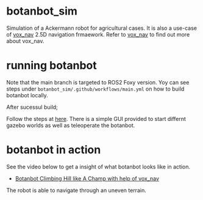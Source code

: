 # botanbot_sim

Simulation of a Ackermann robot for agricultural cases. 
It is also a use-case of [vox_nav](https://github.com/jediofgever/vox_nav) 2.5D navigation frmaework. 
Refer to [vox_nav](https://github.com/jediofgever/vox_nav) to find out more about vox_nav.

# running botanbot
Note that the main branch is targeted to ROS2 Foxy version. Yoy can see steps under `botanbot_sim/.github/workflows/main.yml` on how to build botanbot locally. 

After sucessul build; 

Follow the steps at [here](https://vox-nav.readthedocs.io/en/latest/running_project/index.html). 
There is a simple GUI provided to start differnt gazebo worlds as well as teleoperate the botanbot.


# botanbot in action

See the video below to get a insight of what botanbot looks like in action.  

* [Botanbot Climbing Hill like A Champ with help of vox_nav](https://www.youtube.com/watch?v=ZQdy22LmeP0)

The robot is able to navigate through an uneven terrain.